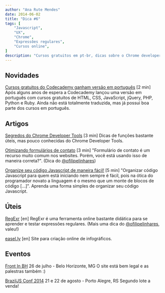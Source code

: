 ```yaml
---
author: "Ana Rute Mendes"
date: 2014-06-02
title: "Dica #6"
tags: [
    "Javascript",
    "UX",
    "Chrome",
    "Expressões regulares",
    "Cursos online",
]
description: "Cursos gratuitos em pt-br, dicas sobre o Chrome developer tools, ferramenta para aprender expressões regulares."
---
```


## Novidades
<a href="http://exame.abril.com.br/tecnologia/noticias/cursos-gratuitos-do-codeacademy-ganham-versao-em-portugues" target="_blank">Cursos gratuitos do Codecademy ganham versão em português</a> [2 min]
Após alguns anos de espera a Codecademy lançou uma versão em português com cursos gratuitos de HTML, CSS, JavaScript, jQuery, PHP, Python e Ruby. Ainda não está totalmente traduzida, mas já possui boa parte dos cursos em português.

## Artigos

<a href="http://loopinfinito.com.br/2014/03/18/segredos-do-chrome-dev-tools/" target="_blank">Segredos do Chrome Developer Tools</a> [3 min]
Dicas de funções bastante úteis, mas pouco conhecidas do Chrome Developer Tools.

<a href="http://chocoladesign.com/otimizando-formularios-de-contato" target="_blank">Otimizando formulários de contato</a> [3 min]
"Formulário de contato é um recurso muito comum nos websites. Porém, você está usando isso de maneira correta?". (Dica do <a href="https://twitter.com/ofilipelinhares" target="_blank">@ofilipelinhares</a>)

<a href="http://blog.caelum.com.br/organize-seu-codigo-javascript-de-maneira-facil/" target="_blank">Organize seu código Javascript de maneira fácil!</a> [5 min]
"Organizar código Javascript para quem está iniciando nem sempre é fácil, pois na ótica do programador novato a linguagem é o mesmo que um monte de blocos de código [...]". Aprenda uma forma simples de organizar seu código Javascript.


## Úteis
<a href="http://regexr.com/" target="_blank">RegExr</a> [en]
RegExr é uma ferramenta online bastante didática para se aprender e testar expressões regulares. (Mais uma dica do <a href="https://twitter.com/ofilipelinhares" target="_blank">@ofilipelinhares</a>, valeu!)

<a href="http://www.easel.ly/" target="_blank">easel.ly</a> [en]
Site para criação online de infográficos.

## Eventos
<a href="http://frontinbh.com.br/" target="_blank">Front In BH</a>
26 de julho - Belo Horizonte, MG
O site está bem legal e as palestras também :)

<a href="http://braziljs.com.br/2014/" target="_blank">BrazilJS Conf 2014</a>
21 e 22 de agosto - Porto Alegre, RS
Segundo lote a venda!
